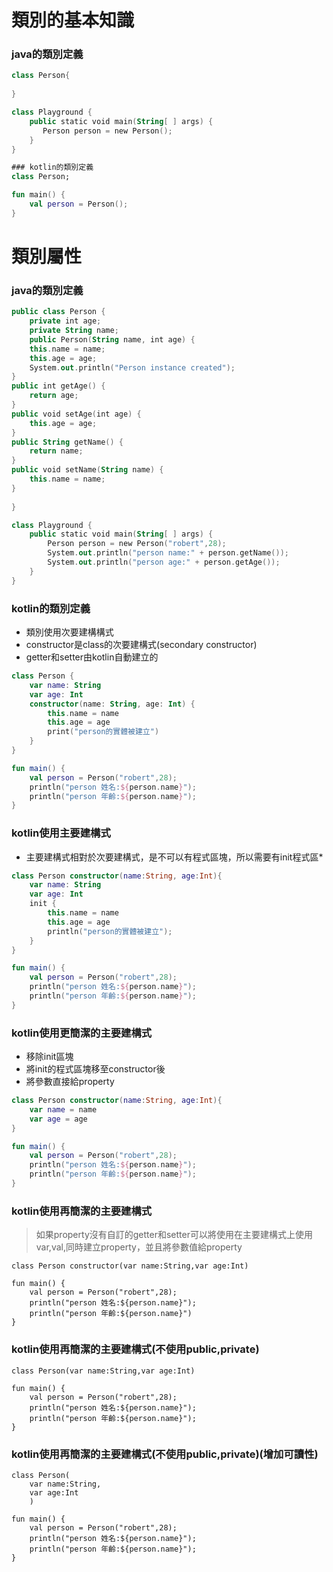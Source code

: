 # 類別的基本知識
### java的類別定義

```kotlin
class Person{
	
}

class Playground {
	public static void main(String[ ] args) {
	   Person person = new Person();
	}
}

### kotlin的類別定義
class Person;

fun main() {
	val person = Person();
}
```
# 類別屬性
### java的類別定義

```kotlin
public class Person {
	private int age;
	private String name;
	public Person(String name, int age) {
	this.name = name;
	this.age = age;
	System.out.println("Person instance created");
}
public int getAge() {
	return age;
}
public void setAge(int age) {
	this.age = age;
}
public String getName() {
	return name;
}
public void setName(String name) {
	this.name = name;
} 
	
}

class Playground {
	public static void main(String[ ] args) {
		Person person = new Person("robert",28);
		System.out.println("person name:" + person.getName());
		System.out.println("person age:" + person.getAge());
	}
}
```
	
### kotlin的類別定義
* 類別使用次要建構構式
* constructor是class的次要建構式(secondary constructor)
* getter和setter由kotlin自動建立的

```kotlin
class Person {
	var name: String
	var age: Int			    
	constructor(name: String, age: Int) {
		this.name = name
		this.age = age
		print("person的實體被建立")
	} 
}

fun main() {
	val person = Person("robert",28);
	println("person 姓名:${person.name}");
	println("person 年齡:${person.name}");
}
```
	
### kotlin使用主要建構式
* 主要建構式相對於次要建構式，是不可以有程式區塊，所以需要有init程式區* 

```kotlin
class Person constructor(name:String, age:Int){
	var name: String
	var age: Int
	init {
		this.name = name
		this.age = age
		println("person的實體被建立");
	} 
}

fun main() {
	val person = Person("robert",28);
	println("person 姓名:${person.name}");
	println("person 年齡:${person.name}");
}
```
### kotlin使用更簡潔的主要建構式
* 移除init區塊
* 將init的程式區塊移至constructor後
* 將參數直接給property

```kotlin
class Person constructor(name:String, age:Int){
	var name = name
	var age = age
}

fun main() {
	val person = Person("robert",28);
	println("person 姓名:${person.name}");
	println("person 年齡:${person.name}");
}
```

### kotlin使用再簡潔的主要建構式
> 如果property沒有自訂的getter和setter可以將使用在主要建構式上使用var,val,同時建立property，並且將參數值給property

	class Person constructor(var name:String,var age:Int)
	
	fun main() {
	    val person = Person("robert",28);
	    println("person 姓名:${person.name}");
	    println("person 年齡:${person.name}")
	}

### kotlin使用再簡潔的主要建構式(不使用public,private)
	class Person(var name:String,var age:Int)
	
	fun main() {
	    val person = Person("robert",28);
	    println("person 姓名:${person.name}");
	    println("person 年齡:${person.name}");
	}

### kotlin使用再簡潔的主要建構式(不使用public,private)(增加可讀性)
	class Person(
	    var name:String,
	    var age:Int
	    )
	
	fun main() {
	    val person = Person("robert",28);
	    println("person 姓名:${person.name}");
	    println("person 年齡:${person.name}");
	}